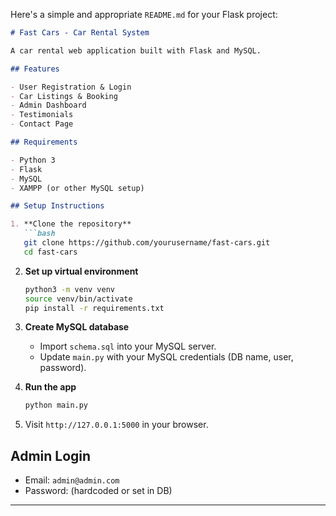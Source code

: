 Here's a simple and appropriate `README.md` for your Flask project:

```markdown
# Fast Cars - Car Rental System

A car rental web application built with Flask and MySQL.

## Features

- User Registration & Login  
- Car Listings & Booking  
- Admin Dashboard  
- Testimonials  
- Contact Page

## Requirements

- Python 3  
- Flask  
- MySQL  
- XAMPP (or other MySQL setup)

## Setup Instructions

1. **Clone the repository**
   ```bash
   git clone https://github.com/yourusername/fast-cars.git
   cd fast-cars
   ```

2. **Set up virtual environment**
   ```bash
   python3 -m venv venv
   source venv/bin/activate
   pip install -r requirements.txt
   ```

3. **Create MySQL database**
   - Import `schema.sql` into your MySQL server.
   - Update `main.py` with your MySQL credentials (DB name, user, password).

4. **Run the app**
   ```bash
   python main.py
   ```

5. Visit `http://127.0.0.1:5000` in your browser.

## Admin Login

- Email: `admin@admin.com`  
- Password: (hardcoded or set in DB)

---


```
